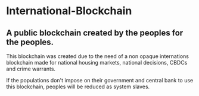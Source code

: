 # International-Blockchain

## A public blockchain created by the peoples for the peoples.

This blockchain was created due to the need of a non opaque internations blockchain made for national housing markets, national decisions, CBDCs and crime warrants.

If the populations don't impose on their government and central bank to use this blockchain, peoples will be reduced as system slaves.
